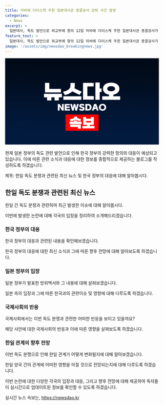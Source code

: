 ```yaml
---
title: 미바에 다이스케 주한 일본대사관 총괄공사 강퇴 사건 발생
categories:
  - News
excerpt: >
  일본대사, 독도 발언으로 외교부에 항의 12일 미바에 다이스케 주한 일본대사관 총괄공사가 서울 종로구 외교부에 초치되고 있다. 정부는 일본 정부의 방위백서에서 독도를 자국의 고유 영토로 표현한 데 강력히 항의하고 즉각 철회를 촉구했다.
feature_text: >
  일본대사, 독도 발언으로 외교부에 항의 12일 미바에 다이스케 주한 일본대사관 총괄공사가 서울 종로구 외교부에 초치되고 있다. 정부는 일본 정부의 방위백서에서 독도를 자국의 고유 영토로 표현한 데 강력히 항의하고 즉각 철회를 촉구했다.
image: '/assets/img/newsdao_breakingnews.jpg'
---
```


<p><img src="/assets/img/newsdao_breakingnews.jpg" alt="firstkoreanews 속보" /></p>

<p>현재 일본 정부의 독도 관련 발언으로 인해 한국 정부의 강력한 항의와 대응이 예상되고 있습니다. 이에 따른 관련 소식과 대응에 대한 정보를 종합적으로 제공하는 블로그를 작성하도록 하겠습니다. </p>

<p>제목: 한일 독도 분쟁과 관련된 최신 뉴스 및 한국 정부의 대응에 대해 알아봅시다.</p>

<h2 data-ke-size="size26">한일 독도 분쟁과 관련된 최신 뉴스</h2>

<p data-ke-size="size16">한일 간 독도 분쟁과 관련하여 최근 발생한 이슈에 대해 알아봅시다.</p>

<p>이번에 발생한 논란에 대해 각국의 입장을 정리하여 소개해드리겠습니다.</p>

<h3>한국 정부의 대응</h3>

<p data-ke-size="size16">한국 정부의 대응과 관련된 내용을 확인해보겠습니다.</p>

<p>한국 정부의 대응에 대한 최신 소식과 그에 따른 향후 전망에 대해 알아보도록 하겠습니다.</p>

<h3>일본 정부의 입장</h3>

<p data-ke-size="size16">일본 정부가 발표한 방위백서와 그 내용에 대해 살펴보겠습니다.</p>

<p>일본 측의 입장과 그에 따른 한국과의 관련이슈 및 영향에 대해 다루도록 하겠습니다.</p>

<h3>국제사회의 반응</h3>

<p data-ke-size="size16">국제사회에서는 이번 독도 분쟁과 관련한 어떠한 반응을 보이고 있을까요?</p>

<p>해당 사안에 대한 국제사회의 반응과 이에 따른 영향을 살펴보도록 하겠습니다.</p>

<h3>한일 관계의 향후 전망</h3>

<p data-ke-size="size16">이번 독도 분쟁으로 인해 한일 관계가 어떻게 변화될지에 대해 알아보겠습니다.</p>

<p>한일 양국 간의 관계에 어떠한 영향을 미칠 것으로 전망되는지에 대해 다루도록 하겠습니다.</p>

<p>이번 논란에 대한 다양한 각국의 입장과 대응, 그리고 향후 전망에 대해 제공하여 독자들이 실시간으로 업데이트된 정보를 확인할 수 있도록 하겠습니다.</p>
실시간 뉴스 속보는, <a href="https://newsdao.kr" rel="dofollow">https://newsdao.kr</a>


